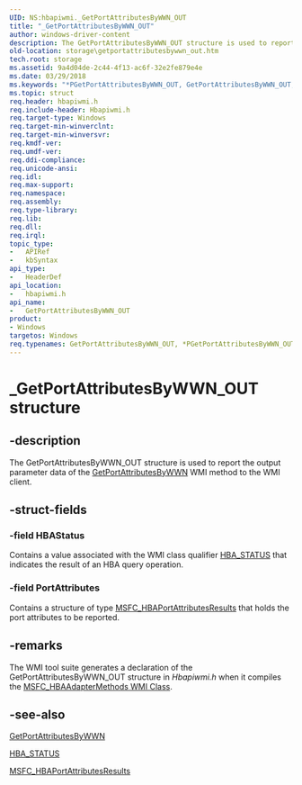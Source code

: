 ```yaml
---
UID: NS:hbapiwmi._GetPortAttributesByWWN_OUT
title: "_GetPortAttributesByWWN_OUT"
author: windows-driver-content
description: The GetPortAttributesByWWN_OUT structure is used to report the output parameter data of the GetPortAttributesByWWN WMI method to the WMI client.
old-location: storage\getportattributesbywwn_out.htm
tech.root: storage
ms.assetid: 9a4d04de-2c44-4f13-ac6f-32e2fe879e4e
ms.date: 03/29/2018
ms.keywords: "*PGetPortAttributesByWWN_OUT, GetPortAttributesByWWN_OUT, GetPortAttributesByWWN_OUT structure [Storage Devices], PGetPortAttributesByWWN_OUT, PGetPortAttributesByWWN_OUT structure pointer [Storage Devices], _GetPortAttributesByWWN_OUT, hbapiwmi/GetPortAttributesByWWN_OUT, hbapiwmi/PGetPortAttributesByWWN_OUT, storage.getportattributesbywwn_out, structs-Fibre_bf13c322-2b55-4113-8e04-5cacfecbea8e.xml"
ms.topic: struct
req.header: hbapiwmi.h
req.include-header: Hbapiwmi.h
req.target-type: Windows
req.target-min-winverclnt: 
req.target-min-winversvr: 
req.kmdf-ver: 
req.umdf-ver: 
req.ddi-compliance: 
req.unicode-ansi: 
req.idl: 
req.max-support: 
req.namespace: 
req.assembly: 
req.type-library: 
req.lib: 
req.dll: 
req.irql: 
topic_type:
-	APIRef
-	kbSyntax
api_type:
-	HeaderDef
api_location:
-	hbapiwmi.h
api_name:
-	GetPortAttributesByWWN_OUT
product:
- Windows
targetos: Windows
req.typenames: GetPortAttributesByWWN_OUT, *PGetPortAttributesByWWN_OUT
---
```


# _GetPortAttributesByWWN_OUT structure


## -description


The GetPortAttributesByWWN_OUT structure is used to report the output parameter data of the <a href="https://msdn.microsoft.com/library/windows/hardware/ff554965">GetPortAttributesByWWN</a> WMI method to the WMI client.


## -struct-fields




### -field HBAStatus

Contains a value associated with the WMI class qualifier <a href="https://msdn.microsoft.com/library/windows/hardware/ff557233">HBA_STATUS</a> that indicates the result of an HBA query operation.


### -field PortAttributes

Contains a structure of type <a href="https://msdn.microsoft.com/library/windows/hardware/ff562510">MSFC_HBAPortAttributesResults</a> that holds the port attributes to be reported.


## -remarks



The WMI tool suite generates a declaration of the GetPortAttributesByWWN_OUT structure in <i>Hbapiwmi.h </i>when it compiles the <a href="https://msdn.microsoft.com/library/windows/hardware/ff562506">MSFC_HBAAdapterMethods WMI Class</a>.




## -see-also




<a href="https://msdn.microsoft.com/library/windows/hardware/ff554965">GetPortAttributesByWWN</a>



<a href="https://msdn.microsoft.com/library/windows/hardware/ff557233">HBA_STATUS</a>



<a href="https://msdn.microsoft.com/library/windows/hardware/ff562510">MSFC_HBAPortAttributesResults</a>
 

 

